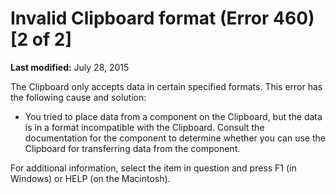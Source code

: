 
# Invalid Clipboard format (Error 460) [2 of 2]

 **Last modified:** July 28, 2015

The Clipboard only accepts data in certain specified formats. This error has the following cause and solution:




- You tried to place data from a component on the Clipboard, but the data is in a format incompatible with the Clipboard. Consult the documentation for the component to determine whether you can use the Clipboard for transferring data from the component.
    

For additional information, select the item in question and press F1 (in Windows) or HELP (on the Macintosh).
